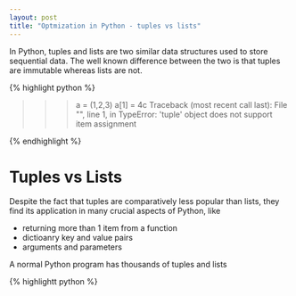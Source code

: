 ```yaml
---
layout: post
title: "Optmization in Python - tuples vs lists"
---
```


In Python, tuples and lists are two similar data structures used to store sequential data. The well known difference between the two is that tuples are immutable whereas lists are not.

{% highlight python %}
>>> a = (1,2,3)
>>> a[1] = 4c
Traceback (most recent call last):
  File "<stdin>", line 1, in <module>
TypeError: 'tuple' object does not support item assignment
>>>
{% endhighlight %}

# Tuples vs Lists

Despite the fact that tuples are comparatively less popular than lists, they find its application in many crucial aspects of Python, like
* returning more than 1 item from a function
* dictioanry key and value pairs
* arguments and parameters

A normal Python program has thousands of tuples and lists

{% highlightt python %}


